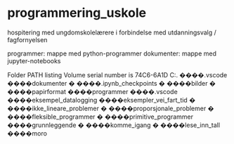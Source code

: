 # programmering_uskole
hospitering med ungdomskolelærere i forbindelse med utdanningsvalg / fagfornyelsen

programmer: mappe med python-programmer
dokumenter: mappe med jupyter-notebooks


Folder PATH listing
Volume serial number is 74C6-6A1D
C:.
����.vscode
����dokumenter
�   ����.ipynb_checkpoints
�   ����bilder
�   ����papirformat
����programmer
    ����.vscode
    ����eksempel_datalogging
    ����eksempler_vei_fart_tid
    �   ����ikke_lineare_problemer
    �   ����proporsjonale_problemer
    �       ����fleksible_programmer
    �       ����primitive_programmer
    ����grunnleggende
    �   ����komme_igang
    �   ����lese_inn_tall
    ����moro
